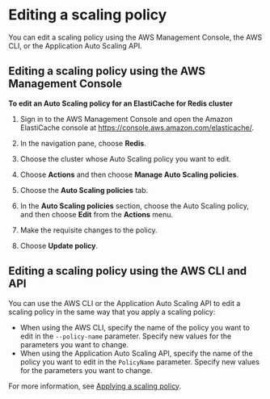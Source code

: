 # Editing a scaling policy<a name="AutoScaling-Scaling-Editing-a-Scaling-Policy"></a>

You can edit a scaling policy using the AWS Management Console, the AWS CLI, or the Application Auto Scaling API\. 

## Editing a scaling policy using the AWS Management Console<a name="AutoScaling-Scaling-Editing-a-Scaling-Policy-CON"></a>

**To edit an Auto Scaling policy for an ElastiCache for Redis cluster**

1. Sign in to the AWS Management Console and open the Amazon ElastiCache console at [https://console\.aws\.amazon\.com/elasticache/](https://console.aws.amazon.com/elasticache/)\.

1. In the navigation pane, choose **Redis**\. 

1. Choose the cluster whose Auto Scaling policy you want to edit\. 

1. Choose **Actions** and then choose **Manage Auto Scaling policies**\. 

1. Choose the **Auto Scaling policies** tab\. 

1. In the **Auto Scaling policies** section, choose the Auto Scaling policy, and then choose **Edit** from the **Actions** menu\. 

1. Make the requisite changes to the policy\.

1. Choose **Update policy**\.

## Editing a scaling policy using the AWS CLI and API<a name="AutoScaling-Scaling-Editing-a-Scaling-Policy-CLI"></a>

You can use the AWS CLI or the Application Auto Scaling API to edit a scaling policy in the same way that you apply a scaling policy: 
+ When using the AWS CLI, specify the name of the policy you want to edit in the `--policy-name` parameter\. Specify new values for the parameters you want to change\. 
+ When using the Application Auto Scaling API, specify the name of the policy you want to edit in the `PolicyName` parameter\. Specify new values for the parameters you want to change\. 

For more information, see [Applying a scaling policy](AutoScaling-Scaling-Defining-Policy-API.md#AutoScaling-Scaling-Applying-a-Scaling-Policy)\.